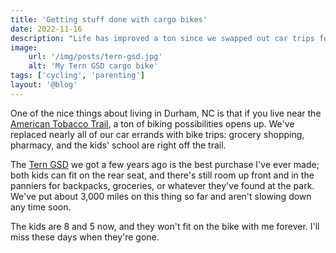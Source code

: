 ```yaml
---
title: 'Getting stuff done with cargo bikes'
date: 2022-11-16
description: "Life has improved a ton since we swapped out car trips for family bike rides."
image:
    url: '/img/posts/tern-gsd.jpg' 
    alt: 'My Tern GSD cargo bike'
tags: ['cycling', 'parenting']
layout: '@blog'
---
```

One of the nice things about living in Durham, NC is that if you live near the [American Tobacco Trail](https://en.wikipedia.org/wiki/American_Tobacco_Trail), a ton of biking possibilities opens up. We've replaced nearly all of our car errands with bike trips: grocery shopping, pharmacy, and the kids' school are right off the trail. 

The [Tern GSD](https://www.ternbicycles.com/us/bikes/472/gsd) we got a few years ago is the best purchase I've ever made; both kids can fit on the rear seat, and there's still room up front and in the panniers for backpacks, groceries, or whatever they've found at the park. We've put about 3,000 miles on this thing so far and aren't slowing down any time soon.

The kids are 8 and 5 now, and they won't fit on the bike with me forever. I'll miss these days when they're gone.